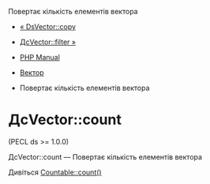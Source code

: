 Повертає кількість елементів вектора

-   [« DsVector::copy](ds-vector.copy.html)
    
-   [ДсVector::filter »](ds-vector.filter.html)
    
-   [PHP Manual](index.html)
    
-   [Вектор](class.ds-vector.html)
    
-   Повертає кількість елементів вектора
    

# ДсVector::count

(PECL ds >= 1.0.0)

ДсVector::count — Повертає кількість елементів вектора

Дивіться [Countable::count()](countable.count.html)